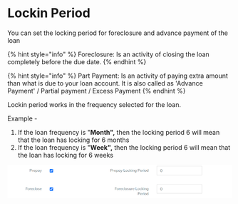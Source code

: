 # Lockin Period

You can set the locking period for foreclosure and advance payment of the loan

{% hint style="info" %}
Foreclosure: Is an activity of closing the loan completely before the due date.
{% endhint %}

{% hint style="info" %}
Part Payment: Is an activity of paying extra amount than what is due to your loan account. It is also called as 'Advance Payment' / Partial payment / Excess Payment
{% endhint %}

Lockin period works in the frequency selected for the loan.&#x20;

Example -&#x20;

1. If the loan frequency is "**Month",** then the locking period 6 will mean that the loan has locking for 6 months
2. If the loan frequency is "**Week",** then the locking period 6 will mean that the loan has locking for 6 weeks

![](../../../../.gitbook/assets/Locking.png)
